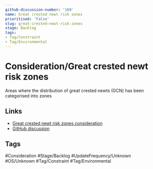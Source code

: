 ```yaml
---
github-discussion-number: '169'
name: Great crested newt risk zones
prioritised: 'False'
slug: great-crested-newt-risk-zones
stage: Backlog
tags:
- Tag/Constraint
- Tag/Environmental
---
```


# Consideration/Great crested newt risk zones

Areas where the distribution of great crested newts (GCN) has been categorised into zones

## Links

* [Great crested newt risk zones consideration](https://design.planning.data.gov.uk/planning-consideration/great-crested-newt-risk-zones)
* [GitHub discussion](https://github.com/digital-land/data-standards-backlog/discussions/169)

## Tags

#Consideration #Stage/Backlog #UpdateFrequency/Unknown #OS/Unknown #Tag/Constraint #Tag/Environmental